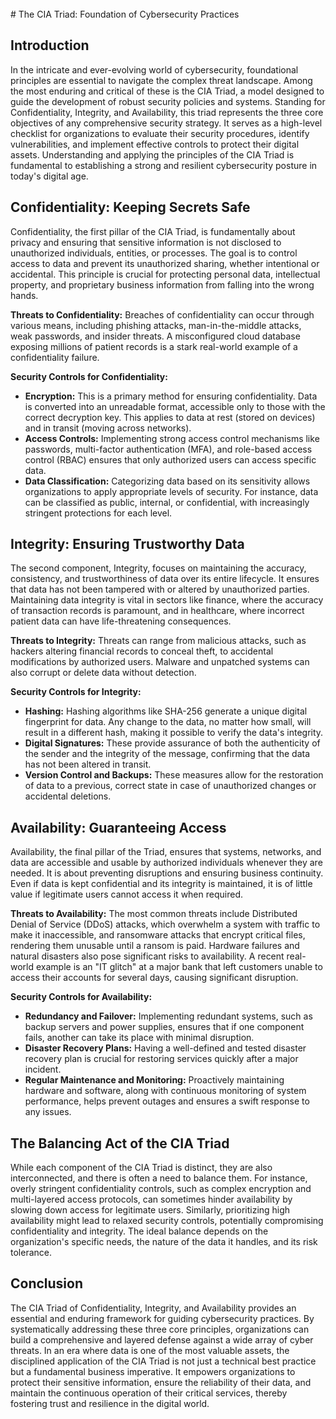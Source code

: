 <br>
 # The CIA Triad: Foundation of Cybersecurity Practices

## Introduction

In the intricate and ever-evolving world of cybersecurity, foundational principles are essential to navigate the complex threat landscape. Among the most enduring and critical of these is the CIA Triad, a model designed to guide the development of robust security policies and systems. Standing for Confidentiality, Integrity, and Availability, this triad represents the three core objectives of any comprehensive security strategy. It serves as a high-level checklist for organizations to evaluate their security procedures, identify vulnerabilities, and implement effective controls to protect their digital assets. Understanding and applying the principles of the CIA Triad is fundamental to establishing a strong and resilient cybersecurity posture in today's digital age.

## Confidentiality: Keeping Secrets Safe

Confidentiality, the first pillar of the CIA Triad, is fundamentally about privacy and ensuring that sensitive information is not disclosed to unauthorized individuals, entities, or processes. The goal is to control access to data and prevent its unauthorized sharing, whether intentional or accidental. This principle is crucial for protecting personal data, intellectual property, and proprietary business information from falling into the wrong hands.

**Threats to Confidentiality:** Breaches of confidentiality can occur through various means, including phishing attacks, man-in-the-middle attacks, weak passwords, and insider threats. A misconfigured cloud database exposing millions of patient records is a stark real-world example of a confidentiality failure.

**Security Controls for Confidentiality:**
*   **Encryption:** This is a primary method for ensuring confidentiality. Data is converted into an unreadable format, accessible only to those with the correct decryption key. This applies to data at rest (stored on devices) and in transit (moving across networks).
*   **Access Controls:** Implementing strong access control mechanisms like passwords, multi-factor authentication (MFA), and role-based access control (RBAC) ensures that only authorized users can access specific data.
*   **Data Classification:** Categorizing data based on its sensitivity allows organizations to apply appropriate levels of security. For instance, data can be classified as public, internal, or confidential, with increasingly stringent protections for each level.

## Integrity: Ensuring Trustworthy Data

The second component, Integrity, focuses on maintaining the accuracy, consistency, and trustworthiness of data over its entire lifecycle. It ensures that data has not been tampered with or altered by unauthorized parties. Maintaining data integrity is vital in sectors like finance, where the accuracy of transaction records is paramount, and in healthcare, where incorrect patient data can have life-threatening consequences.

**Threats to Integrity:** Threats can range from malicious attacks, such as hackers altering financial records to conceal theft, to accidental modifications by authorized users. Malware and unpatched systems can also corrupt or delete data without detection.

**Security Controls for Integrity:**
*   **Hashing:** Hashing algorithms like SHA-256 generate a unique digital fingerprint for data. Any change to the data, no matter how small, will result in a different hash, making it possible to verify the data's integrity.
*   **Digital Signatures:** These provide assurance of both the authenticity of the sender and the integrity of the message, confirming that the data has not been altered in transit.
*   **Version Control and Backups:** These measures allow for the restoration of data to a previous, correct state in case of unauthorized changes or accidental deletions.

## Availability: Guaranteeing Access

Availability, the final pillar of the Triad, ensures that systems, networks, and data are accessible and usable by authorized individuals whenever they are needed. It is about preventing disruptions and ensuring business continuity. Even if data is kept confidential and its integrity is maintained, it is of little value if legitimate users cannot access it when required.

**Threats to Availability:** The most common threats include Distributed Denial of Service (DDoS) attacks, which overwhelm a system with traffic to make it inaccessible, and ransomware attacks that encrypt critical files, rendering them unusable until a ransom is paid. Hardware failures and natural disasters also pose significant risks to availability. A recent real-world example is an "IT glitch" at a major bank that left customers unable to access their accounts for several days, causing significant disruption.

**Security Controls for Availability:**
*   **Redundancy and Failover:** Implementing redundant systems, such as backup servers and power supplies, ensures that if one component fails, another can take its place with minimal disruption.
*   **Disaster Recovery Plans:** Having a well-defined and tested disaster recovery plan is crucial for restoring services quickly after a major incident.
*   **Regular Maintenance and Monitoring:** Proactively maintaining hardware and software, along with continuous monitoring of system performance, helps prevent outages and ensures a swift response to any issues.

## The Balancing Act of the CIA Triad

While each component of the CIA Triad is distinct, they are also interconnected, and there is often a need to balance them. For instance, overly stringent confidentiality controls, such as complex encryption and multi-layered access protocols, can sometimes hinder availability by slowing down access for legitimate users. Similarly, prioritizing high availability might lead to relaxed security controls, potentially compromising confidentiality and integrity. The ideal balance depends on the organization's specific needs, the nature of the data it handles, and its risk tolerance.

## Conclusion

The CIA Triad of Confidentiality, Integrity, and Availability provides an essential and enduring framework for guiding cybersecurity practices. By systematically addressing these three core principles, organizations can build a comprehensive and layered defense against a wide array of cyber threats. In an era where data is one of the most valuable assets, the disciplined application of the CIA Triad is not just a technical best practice but a fundamental business imperative. It empowers organizations to protect their sensitive information, ensure the reliability of their data, and maintain the continuous operation of their critical services, thereby fostering trust and resilience in the digital world.
